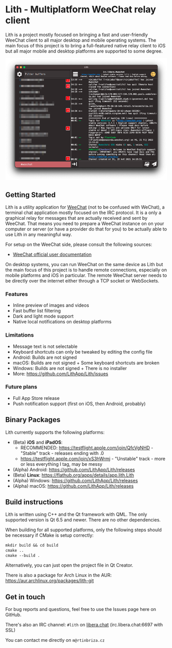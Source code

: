 Lith - Multiplatform WeeChat relay client
====

Lith is a project mostly focused on bringing a fast and user-friendly WeeChat client to all major desktop and mobile
operating systems. The main focus of this project is to bring a full-featured native relay client to iOS but all major
mobile and desktop platforms are supported to some degree.

![Lith in Linux](https://github.com/LithApp/LithApp.github.io/raw/main/assets/main.png)

## Getting Started

Lith is a utility application for [WeeChat](https://weechat.org) (not to be confused with WeChat), a terminal chat
application mostly focused on the IRC protocol. It is a only a graphical relay for messages that are actually received
and sent by WeeChat. That means you need to prepare a WeeChat instance on on your computer or server (or have a
provider do that for you) to be actually able to use Lith in any meaningful way.

For setup on the WeeChat side, please consult the following sources:
 - [WeeChat official user documentation](https://weechat.org/files/doc/stable/weechat_user.en.html#relay_plugin)

On desktop systems, you can run WeeChat on the same device as Lith but the main focus of this project is to handle
remote connections, especially on mobile platforms and iOS in particular. The remote WeeChat server needs to be
directly over the internet either through a TCP socket or WebSockets.

### Features

- Inline preview of images and videos
- Fast buffer list filtering
- Dark and light mode support
- Native local notifications on desktop platforms

### Limitations

- Message text is not selectable
- Keyboard shortcuts can only be tweaked by editing the config file
- Android: Builds are not signed
- macOS: Builds are not signed + Some keyboard shortcuts are broken
- Windows: Builds are not signed + There is no installer
- More: https://github.com/LithApp/Lith/issues

### Future plans

- Full App Store release
- Push notification support (first on iOS, then Android, probably)

## Binary Packages

Lith currently supports the following platforms:
 - (Beta) **iOS** and **iPadOS**:
    - RECOMMENDED: https://testflight.apple.com/join/QfcVgNHD - "Stable" track - releases ending with .0
    - https://testflight.apple.com/join/xS3hWrmj - "Unstable" track - more or less everything I tag, may be messy
 - (Alpha) Android: https://github.com/LithApp/Lith/releases
 - (Beta) **Linux**: https://flathub.org/apps/details/app.lith.Lith
 - (Alpha) Windows: https://github.com/LithApp/Lith/releases
 - (Alpha) macOS: https://github.com/LithApp/Lith/releases


## Build instructions

Lith is written using C++ and the Qt framework with QML. The only supported version is Qt 6.5 and newer. There are no
other dependencies.

When building for all supported platforms, only the following steps should be necessary if CMake is setup correctly:

```
mkdir build && cd build
cmake ..
cmake --build .
```

Alternatively, you can just open the project file in Qt Creator.

There is also a package for Arch Linux in the AUR: https://aur.archlinux.org/packages/lith-git

## Get in touch

For bug reports and questions, feel free to use the Issues page here on GitHub.

There's also an IRC channel: `#lith` on [libera.chat](https://libera.chat) (irc.libera.chat:6697 with SSL)

You can contact me directly on `m@rtinbriza.cz`
